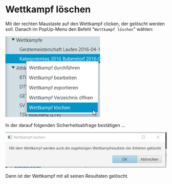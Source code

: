 # Wettkampf löschen

Mit der rechten Maustaste auf den Wettkampf clicken, der gelöscht werden soll. Danach im PopUp-Menu den Befehl "`Wettkampf löschen`" wählen:

![](/assets/wettkampf-loeschen.png)

In der darauf folgenden Sicherheitsabfrage bestätigen ...

![](/assets/wettkampf-loeschen-sicherheitsabfrage.png)

Dann ist der Wettkampf mit all seinen Resultaten gelöscht.

